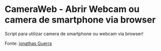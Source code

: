 # CameraWeb - Abrir Webcam ou camera de smartphone via browser

Script para utilizar camera de smartphone ou webcam via browser!

Fonte:
<a href="https://jonathasguerra.com.br/blog/acessando-camera-do-celular-tirar-foto-e-fazer-upload-com-php-e-html5/" target="blank">jonathas Guerra</a>
